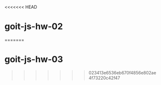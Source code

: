 <<<<<<< HEAD
# goit-js-hw-02
=======
# goit-js-hw-03
>>>>>>> 023413e6536eb670f4856e802ae4f73220c42f47
